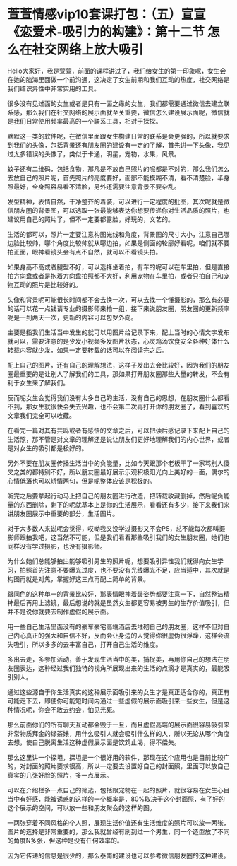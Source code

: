 # 萱萱情感vip10套课打包：（五）宣宣《恋爱术-吸引力的构建》：第十二节 怎么在社交网络上放大吸引

Hello大家好，我是萱萱，前面的课程讲过了，我们给女生的第一印象呢，女生会在她的脑海里面做一个前沟通，这决定了女生前期和我们互动的热度，社交网络是我们结识异性中非常实用的工具。

很多没有见过面的女生或者是只有一面之缘的女生，我们都需要通过微信去建立联系感，那么我们在社交网络的展示面就至关重要，微信怎么建设展示面呢，微信就是我们日常使用频率最高的一个联系工具，相对于探探。

默默这一类的软件呢，在微信里面跟女生构建日常的联系是会更强的，所以就要求到我们的头像，包括背景还有朋友圈的建设有一定的了解，首先讲一下头像，我见过太多错误的头像了，类似于卡通，明星，宠物，水果，风景。

蚊子还有二维码，包括食物，那凡是不放自己照片的呢都是不对的，那么我们怎么去放自己的照片呢，首先照片的亮度要好，面部不能模糊不清，看不清楚脸，半身照最好，全身照容易看不清脸，另外还需要注意背景不要杂乱。

发型精神，表情自然，干净整齐的着装，可以进行一定程度的批图，其次呢就是微信朋友圈的背景图，可以选取一张最能够表达你想要传递你对生活品质的照片，也建议用自己的照片了，但不一定要都露脸，好玩的，文艺的。

生活的都可以，照片一定要注意构图光线和角度，背景图的尺寸大小，注意自己哪边脸比较帅，哪个角度比较帅就从哪边拍，如果是侧面的轮廓好看呢，咱们就不要拍正面，眼神看镜头会有点不自然，就可以不看镜头拍。

如果身高不高或者腿型不好，可以选择坐着拍，有车的呢可以在车里拍，但是直接拍方向盘或者是抱着方向盘拍照都不大好，利用宠物在车里拍，或者只拍自己和宠物互动的照片是比较好的。

头像和背景呢可能很长时间都不会去换一次，可以去找一个懂摄影的，那么有必要的话可以花一点钱请专业的摄影师来拍一组，接下来说朋友圈，朋友圈的更新频率呢是一到两天一次，更新的内容可以包罗外向。

主要是指我们生活当中发生的就可以用图片给记录下来，配上当时的心情文字发布就可以，需要注意的是少发小视频多发图片状态，心灵鸡汤饮食安全各种好体什么转载内容就少发，如果一定要转载的话可以在阅读完之后。

配上自己的图片，还有自己的理解想法，这样子发出去会比较好，因为我们的朋友圈最重要的是让别人了解我们的工具，那如果打开朋友圈那些大量的转发，不会有利于女生来了解我们。

反而呢女生会觉得我们没有太多自己的生活，没有自己的思想，在朋友圈什么都看不到，那女生就很快会失去兴趣，也不会第二次再打开你的朋友圈了，看到喜欢的文章我们完全可以收藏。

在看完一篇对其有共鸣或者有感悟的文章之后，可以把读后感记录下来配上自己的生活照，那不管是对文章的理解还是说让朋友们更好地理解我们的内心世界，或者是对女生的吸引都是极好的。

另外不要在朋友圈传播生活当中的负能量，比如今天跟那个老板干了一家骂别人傻叉之类的都特别不好，所以朋友圈最好展示乐观积极阳光向上美好的一面，偶尔的心情低落也可以矫情两句，但是呢整体应该是积极的。

听完之后要拿起行动马上把自己的朋友圈进行改造，把转载收藏删掉，然后呢负能量的东西删除，剩下的呢就基本上是你的生活展示，看看还有多少，接下来我们来讲朋友圈展示中重要的部分，生活图片。

对于大多数人来说呢会觉得，哎呦我又没学过摄影又不会PS，总不能每次都叫摄影师跟拍我吧，这当然不可能，但是我们看看那些吸引我们的女生朋友圈，她们也同样没有学过摄影，也没有摄影师。

为什么她们总能够拍出能够吸引男生的照片呢，想要吸引异性我们就得向女生学习，拍照首先注意不要曝光过度，也不要没有光线曝光不足，应当适中，其次就是构图再就是对焦，掌握好这三点再配上简单的背景。

跟同色的这种单一的背景比较好，那表情眼神着装姿势都要注意一下，自然整洁精神最后再用上滤镜，最后想说的就是虽然女生都更容易被男生的生存价值吸引，但并不是说你就要去制作虚假的展示面。

用一些自己生活里面没有的豪车豪宅高端酒店去堆砌自己的朋友圈，这样不但对自己内心真正的强大和自信不好，反而会让身边的人觉得你很虚伪很浮躁，这样会流失吸引，所以多多的去丰富自己，打开自己生活的维度。

多出去走，多参加活动，善于发现生活当中的美，捕捉美，再用你自己的想法在朋友圈表达，这种经过我们独特的视角所展现出来的生活的点滴才是真实的，最能吸引别人。

通过这些源自于你生活真实的这种展示面吸引来的女生才是真正适合你的，真正有可能走下去，即便你可能短时间内通过一些虚假的展示面吸引来一些女生，但是这种情况呢，你会不敢去约会，怕见光死。

那么前面你们的所有聊天互动都会毁于一旦，而且虚假高端的展示面很容易吸引来非常物质拜金的绿茶婊，用什么吸引人就会吸引什么样的人，所以无论从哪个角度去想，使自己脱离生活这种虚假展示面是饮鸩止渴，得不偿失。

那么这里讲一个探坦，探坦是一个很好用的软件，那现在这个应用也是目前比较广的，对封面的照片要求很高，所以一定要去设置好自己的封面照，里面可以放自己真实的几张好脸的照片，多一点展示。

可以在介绍栏多一点自己的筛选，包括跟宠物在一起的照片，就很容易在女生心目当中有好感，能被诱惑的这样的一个概率是，80%取决于这个封面照，有了好的这个展示的空间，可以放一些和朋友聚会的这样的图。

一两张穿着不同风格的个人照，展现生活价值还有生活维度的照片可以放一两张，图片的选择是非常重要的，那么我就曾经有刷到过一个男生，同一个造型放了不同的角度N多张，但这种是没有任何效率的。

因为它传递的信息是很少的，那么泰南的建设也可以参考微信朋友圈的这种建设。